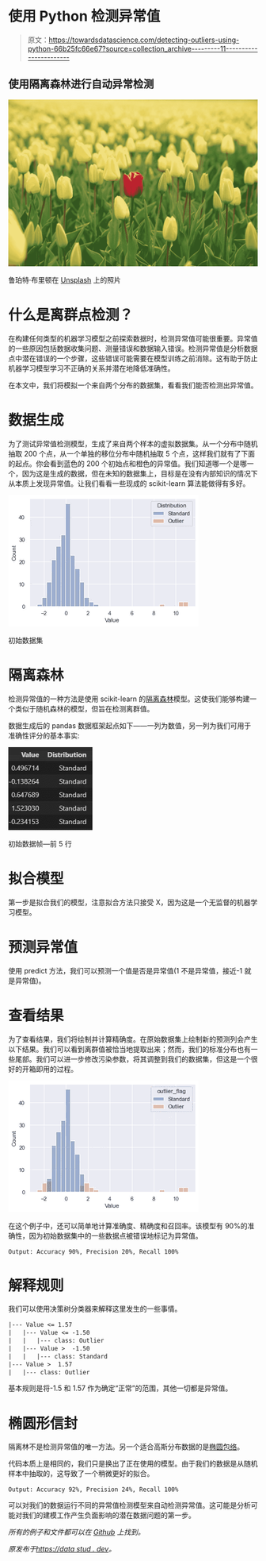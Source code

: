 # 使用 Python 检测异常值

> 原文：<https://towardsdatascience.com/detecting-outliers-using-python-66b25fc66e67?source=collection_archive---------11----------------------->

## 使用隔离森林进行自动异常检测

![](img/ef61b69685d7d5a5bd70e6f9c94dc3d1.png)

鲁珀特·布里顿在 [Unsplash](https://unsplash.com?utm_source=medium&utm_medium=referral) 上的照片

# 什么是离群点检测？

在构建任何类型的机器学习模型之前探索数据时，检测异常值可能很重要。异常值的一些原因包括数据收集问题、测量错误和数据输入错误。检测异常值是分析数据点中潜在错误的一个步骤，这些错误可能需要在模型训练之前消除。这有助于防止机器学习模型学习不正确的关系并潜在地降低准确性。

在本文中，我们将模拟一个来自两个分布的数据集，看看我们能否检测出异常值。

# 数据生成

为了测试异常值检测模型，生成了来自两个样本的虚拟数据集。从一个分布中随机抽取 200 个点，从一个单独的移位分布中随机抽取 5 个点，这样我们就有了下面的起点。你会看到蓝色的 200 个初始点和橙色的异常值。我们知道哪一个是哪一个，因为这是生成的数据，但在未知的数据集上，目标是在没有内部知识的情况下从本质上发现异常值。让我们看看一些现成的 scikit-learn 算法能做得有多好。

![](img/680182dd32d26d5109887715883d442f.png)

初始数据集

# 隔离森林

检测异常值的一种方法是使用 scikit-learn 的[隔离森林](https://scikit-learn.org/stable/modules/generated/sklearn.ensemble.IsolationForest.html)模型。这使我们能够构建一个类似于随机森林的模型，但旨在检测离群值。

数据生成后的 pandas 数据框架起点如下——一列为数值，另一列为我们可用于准确性评分的基本事实:

![](img/3c6d75d254935383da5f5ea9d5690234.png)

初始数据帧—前 5 行

# 拟合模型

第一步是拟合我们的模型，注意拟合方法只接受 X，因为这是一个无监督的机器学习模型。

# 预测异常值

使用 predict 方法，我们可以预测一个值是否是异常值(1 不是异常值，接近-1 就是异常值)。

# 查看结果

为了查看结果，我们将绘制并计算精确度。在原始数据集上绘制新的预测列会产生以下结果。我们可以看到离群值被恰当地提取出来；然而，我们的标准分布也有一些尾部。我们可以进一步修改污染参数，将其调整到我们的数据集，但这是一个很好的开箱即用的过程。

![](img/c22283249f77de8dc04b455ddbd0ee10.png)

在这个例子中，还可以简单地计算准确度、精确度和召回率。该模型有 90%的准确性，因为初始数据集中的一些数据点被错误地标记为异常值。

```
Output: Accuracy 90%, Precision 20%, Recall 100%
```

# 解释规则

我们可以使用决策树分类器来解释这里发生的一些事情。

```
|--- Value <= 1.57
|   |--- Value <= -1.50
|   |   |--- class: Outlier
|   |--- Value >  -1.50
|   |   |--- class: Standard
|--- Value >  1.57
|   |--- class: Outlier
```

基本规则是将-1.5 和 1.57 作为确定“正常”的范围，其他一切都是异常值。

# 椭圆形信封

隔离林不是检测异常值的唯一方法。另一个适合高斯分布数据的是[椭圆包络](https://scikit-learn.org/stable/modules/generated/sklearn.covariance.EllipticEnvelope.html#sklearn.covariance.EllipticEnvelope)。

代码本质上是相同的，我们只是换出了正在使用的模型。由于我们的数据是从随机样本中抽取的，这导致了一个稍微更好的拟合。

```
Output: Accuracy 92%, Precision 24%, Recall 100%
```

可以对我们的数据运行不同的异常值检测模型来自动检测异常值。这可能是分析可能对我们的建模工作产生负面影响的潜在数据问题的第一步。

*所有的例子和文件都可以在* [*Github*](https://github.com/bstuddard/python-examples/tree/master/outlier-detection/isolation-forest) *上找到。*

*原发布于*[*https://data stud . dev*](https://datastud.dev/posts/python-outlier-detection)*。*